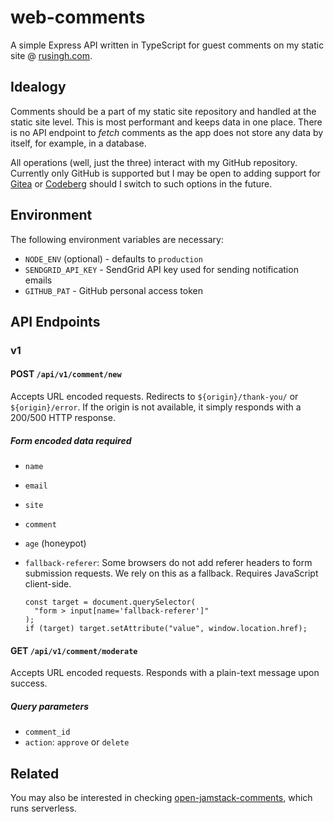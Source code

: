 # web-comments
A simple Express API written in TypeScript for guest comments on my static site @ [rusingh.com](https://rusingh.com/).

## Idealogy

Comments should be a part of my static site repository and handled at the static site level. This is most performant and keeps data in one place. There is no API endpoint to _fetch_ comments as the app does not store any data by itself, for example, in a database.

All operations (well, just the three) interact with my GitHub repository. Currently only GitHub is supported but I may be open to adding support for [Gitea](https://gitea.io/) or [Codeberg](https://codeberg.org/) should I switch to such options in the future.

## Environment

The following environment variables are necessary:

- `NODE_ENV` (optional) - defaults to `production`
- `SENDGRID_API_KEY` - SendGrid API key used for sending notification emails
- `GITHUB_PAT` - GitHub personal access token

## API Endpoints

### v1

#### POST `/api/v1/comment/new`

Accepts URL encoded requests. Redirects to `${origin}/thank-you/` or `${origin}/error`. If the origin is not available, it simply responds with a 200/500 HTTP response.

##### Form encoded data required

- `name`
- `email`
- `site`
- `comment`
- `age` (honeypot)
- `fallback-referer`: Some browsers do not add referer headers to form submission requests. We rely on this as a fallback. Requires JavaScript client-side.
  
  ```
  const target = document.querySelector(
    "form > input[name='fallback-referer']"
  );
  if (target) target.setAttribute("value", window.location.href);
  ```

#### GET `/api/v1/comment/moderate`

Accepts URL encoded requests. Responds with a plain-text message upon success.

##### Query parameters

- `comment_id`
- `action`: `approve` or `delete`

## Related

You may also be interested in checking [open-jamstack-comments](https://github.com/hirusi/open-jamstack-comments), which runs serverless.
